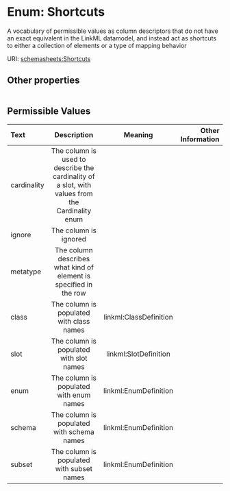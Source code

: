 
# Enum: Shortcuts


A vocabulary of permissible values as column descriptors that do not have an exact equivalent in the LinkML datamodel,
and instead act as shortcuts to either a collection of elements or a type of mapping behavior

URI: [schemasheets:Shortcuts](https://w3id.org/linkml/configschema/Shortcuts)


## Other properties

|  |  |  |
| --- | --- | --- |

## Permissible Values

| Text | Description | Meaning | Other Information |
| :--- | :---: | :---: | ---: |
| cardinality | The column is used to describe the cardinality of a slot, with values from the Cardinality enum |  |  |
| ignore | The column is ignored |  |  |
| metatype | The column describes what kind of element is specified in the row |  |  |
| class | The column is populated with class names | linkml:ClassDefinition |  |
| slot | The column is populated with slot names | linkml:SlotDefinition |  |
| enum | The column is populated with enum names | linkml:EnumDefinition |  |
| schema | The column is populated with schema names | linkml:EnumDefinition |  |
| subset | The column is populated with subset names | linkml:EnumDefinition |  |

